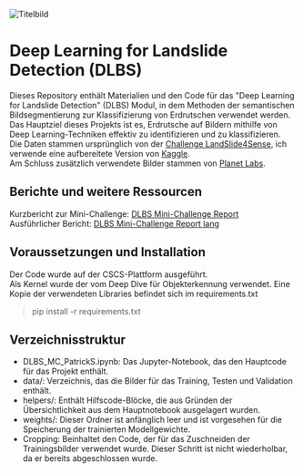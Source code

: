 
![Titelbild](https://github.com/patschue/Semantic-Segmentation-Landslides/assets/84413011/d6cf89fa-ded8-4f21-b26c-9556d8ec8a8a)

# Deep Learning for Landslide Detection (DLBS)

Dieses Repository enthält Materialien und den Code für das "Deep Learning for Landslide Detection" (DLBS) Modul, in dem Methoden der semantischen Bildsegmentierung zur Klassifizierung von Erdrutschen verwendet werden.  
Das Hauptziel dieses Projekts ist es, Erdrutsche auf Bildern mithilfe von Deep Learning-Techniken effektiv zu identifizieren und zu klassifizieren.  
Die Daten stammen ursprünglich von der [Challenge LandSlide4Sense](https://www.iarai.ac.at/landslide4sense/challenge/), ich verwende eine aufbereitete Version von [Kaggle](https://www.kaggle.com/datasets/niyarrbarman/landslide-divided).  
Am Schluss zusätzlich verwendete Bilder stammen von [Planet Labs](https://www.planet.com/gallery/).

## Berichte und weitere Ressourcen

Kurzbericht zur Mini-Challenge: [DLBS Mini-Challenge Report](https://wandb.ai/patschue/DLBS%20Landslides%20FCN/reports/DLBS-Mini-Challenge-Report--Vmlldzo1NzE5OTc0)  
Ausführlicher Bericht: [DLBS Mini-Challenge Report lang](https://wandb.ai/patschue/DLBS%20Landslides%20FCN/reports/DLBS-Mini-Challenge-Report-lang--Vmlldzo1NzE3Njg0)

## Voraussetzungen und Installation

Der Code wurde auf der CSCS-Plattform ausgeführt.  
Als Kernel wurde der vom Deep Dive für Objekterkennung verwendet. Eine Kopie der verwendeten Libraries befindet sich im requirements.txt

> pip install -r requirements.txt

## Verzeichnisstruktur

- DLBS_MC_PatrickS.ipynb: Das Jupyter-Notebook, das den Hauptcode für das Projekt enthält.
- data/: Verzeichnis, das die Bilder für das Training, Testen und Validation enthält.
- helpers/: Enthält Hilfscode-Blöcke, die aus Gründen der Übersichtlichkeit aus dem Hauptnotebook ausgelagert wurden.
- weights/: Dieser Ordner ist anfänglich leer und ist vorgesehen für die Speicherung der trainierten Modellgewichte.
- Cropping: Beinhaltet den Code, der für das Zuschneiden der Trainingsbilder verwendet wurde. Dieser Schritt ist nicht wiederholbar, da er bereits abgeschlossen wurde.
